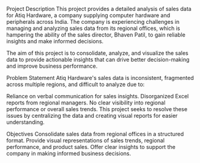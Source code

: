 Project Description
This project provides a detailed analysis of sales data for Atiq Hardware, a company supplying computer hardware and peripherals across India. The company is experiencing challenges in managing and analyzing sales data from its regional offices, which is hampering the ability of the sales director, Bhaven Patil, to gain reliable insights and make informed decisions.

The aim of this project is to consolidate, analyze, and visualize the sales data to provide actionable insights that can drive better decision-making and improve business performance.

Problem Statement
Atiq Hardware's sales data is inconsistent, fragmented across multiple regions, and difficult to analyze due to:

Reliance on verbal communication for sales insights.
Disorganized Excel reports from regional managers.
No clear visibility into regional performance or overall sales trends.
This project seeks to resolve these issues by centralizing the data and creating visual reports for easier understanding.

Objectives
Consolidate sales data from regional offices in a structured format.
Provide visual representations of sales trends, regional performance, and product sales.
Offer clear insights to support the company in making informed business decisions.
